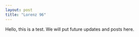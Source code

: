 ```yaml
---
layout: post
title: "Lorenz 96"
---
```


Hello, this is a test. We will put future updates and posts here. 
